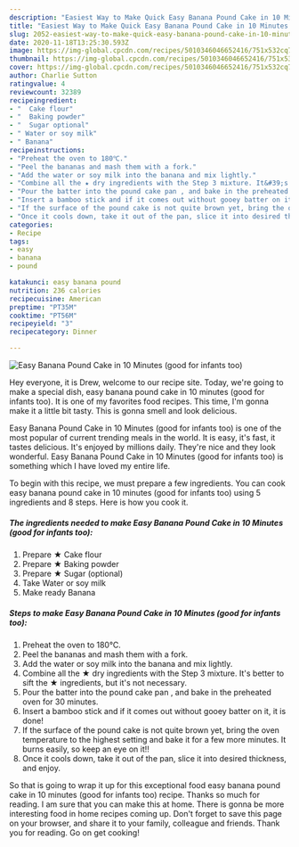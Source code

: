 ```yaml
---
description: "Easiest Way to Make Quick Easy Banana Pound Cake in 10 Minutes (good for infants too)"
title: "Easiest Way to Make Quick Easy Banana Pound Cake in 10 Minutes (good for infants too)"
slug: 2052-easiest-way-to-make-quick-easy-banana-pound-cake-in-10-minutes-good-for-infants-too
date: 2020-11-18T13:25:30.593Z
image: https://img-global.cpcdn.com/recipes/5010346046652416/751x532cq70/easy-banana-pound-cake-in-10-minutes-good-for-infants-too-recipe-main-photo.jpg
thumbnail: https://img-global.cpcdn.com/recipes/5010346046652416/751x532cq70/easy-banana-pound-cake-in-10-minutes-good-for-infants-too-recipe-main-photo.jpg
cover: https://img-global.cpcdn.com/recipes/5010346046652416/751x532cq70/easy-banana-pound-cake-in-10-minutes-good-for-infants-too-recipe-main-photo.jpg
author: Charlie Sutton
ratingvalue: 4
reviewcount: 32389
recipeingredient:
- "  Cake flour"
- "  Baking powder"
- "  Sugar optional"
- " Water or soy milk"
- " Banana"
recipeinstructions:
- "Preheat the oven to 180℃."
- "Peel the bananas and mash them with a fork."
- "Add the water or soy milk into the banana and mix lightly."
- "Combine all the ★ dry ingredients with the Step 3 mixture. It&#39;s better to sift the ★ ingredients, but it&#39;s not necessary."
- "Pour the batter into the pound cake pan , and bake in the preheated oven for 30 minutes."
- "Insert a bamboo stick and if it comes out without gooey batter on it, it is done!"
- "If the surface of the pound cake is not quite brown yet, bring the oven temperature to the highest setting and bake it for a few more minutes. It burns easily, so keep an eye on it!!"
- "Once it cools down, take it out of the pan, slice it into desired thickness, and enjoy."
categories:
- Recipe
tags:
- easy
- banana
- pound

katakunci: easy banana pound 
nutrition: 236 calories
recipecuisine: American
preptime: "PT35M"
cooktime: "PT56M"
recipeyield: "3"
recipecategory: Dinner

---
```



![Easy Banana Pound Cake in 10 Minutes (good for infants too)](https://img-global.cpcdn.com/recipes/5010346046652416/751x532cq70/easy-banana-pound-cake-in-10-minutes-good-for-infants-too-recipe-main-photo.jpg)

Hey everyone, it is Drew, welcome to our recipe site. Today, we're going to make a special dish, easy banana pound cake in 10 minutes (good for infants too). It is one of my favorites food recipes. This time, I'm gonna make it a little bit tasty. This is gonna smell and look delicious.



Easy Banana Pound Cake in 10 Minutes (good for infants too) is one of the most popular of current trending meals in the world. It is easy, it's fast, it tastes delicious. It's enjoyed by millions daily. They're nice and they look wonderful. Easy Banana Pound Cake in 10 Minutes (good for infants too) is something which I have loved my entire life.


To begin with this recipe, we must prepare a few ingredients. You can cook easy banana pound cake in 10 minutes (good for infants too) using 5 ingredients and 8 steps. Here is how you cook it.

<!--inarticleads1-->

##### The ingredients needed to make Easy Banana Pound Cake in 10 Minutes (good for infants too):

1. Prepare  ★ Cake flour
1. Prepare  ★ Baking powder
1. Prepare  ★ Sugar (optional)
1. Take  Water or soy milk
1. Make ready  Banana




<!--inarticleads2-->

##### Steps to make Easy Banana Pound Cake in 10 Minutes (good for infants too):

1. Preheat the oven to 180℃.
1. Peel the bananas and mash them with a fork.
1. Add the water or soy milk into the banana and mix lightly.
1. Combine all the ★ dry ingredients with the Step 3 mixture. It&#39;s better to sift the ★ ingredients, but it&#39;s not necessary.
1. Pour the batter into the pound cake pan , and bake in the preheated oven for 30 minutes.
1. Insert a bamboo stick and if it comes out without gooey batter on it, it is done!
1. If the surface of the pound cake is not quite brown yet, bring the oven temperature to the highest setting and bake it for a few more minutes. It burns easily, so keep an eye on it!!
1. Once it cools down, take it out of the pan, slice it into desired thickness, and enjoy.




So that is going to wrap it up for this exceptional food easy banana pound cake in 10 minutes (good for infants too) recipe. Thanks so much for reading. I am sure that you can make this at home. There is gonna be more interesting food in home recipes coming up. Don't forget to save this page on your browser, and share it to your family, colleague and friends. Thank you for reading. Go on get cooking!
